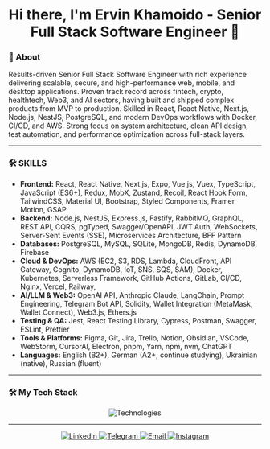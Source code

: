 <h1 align="center">Hi there, I'm Ervin Khamoido - Senior Full Stack Software Engineer 👋</h1>

### 🚀 About

Results-driven Senior Full Stack Software Engineer with rich experience delivering scalable, secure, and
high-performance web, mobile, and desktop applications. Proven track record across fintech, crypto,
healthtech, Web3, and AI sectors, having built and shipped complex products from MVP to production.
Skilled in React, React Native, Next.js, Node.js, NestJS, PostgreSQL, and modern DevOps workflows with
Docker, CI/CD, and AWS. Strong focus on system architecture, clean API design, test automation, and
performance optimization across full-stack layers.

---

### 🛠️ SKILLS

- **Frontend:** React, React Native, Next.js, Expo, Vue.js, Vuex, TypeScript, JavaScript (ES6+), Redux, MobX, Zustand, Recoil, React Hook Form, TailwindCSS, Material UI, Bootstrap, Styled Components, Framer Motion, GSAP
- **Backend:** Node.js, NestJS, Express.js, Fastify, RabbitMQ, GraphQL, REST API, CQRS, pgTyped, Swagger/OpenAPI, JWT Auth, WebSockets, Server-Sent Events (SSE), Microservices Architecture, BFF Pattern
- **Databases:** PostgreSQL, MySQL, SQLite, MongoDB, Redis, DynamoDB, Firebase
- **Cloud & DevOps:** AWS  (EC2, S3, RDS, Lambda, CloudFront, API Gateway, Cognito, DynamoDB, IoT, SNS, SQS, SAM), Docker, Kubernetes, Serverless Framework, GitHub Actions, GitLab, CI/CD, Nginx, Vercel, Railway,
- **AI/LLM & Web3:** OpenAI API, Anthropic Claude, LangChain, Prompt Engineering, Telegram Bot API, Solidity, Wallet Integration (MetaMask, Wallet Connect), Web3.js, Ethers.js
- **Testing & QA:** Jest, React Testing Library, Cypress, Postman, Swagger, ESLint, Prettier
- **Tools & Platforms:** Figma, Git, Jira, Trello, Notion, Obsidian, VSCode, WebStorm, CursorAI, Electron, pnpm, Yarn, npm, nvm, ChatGPT
- **Languages:** English (B2+), German (A2+, continue studying), Ukrainian (native), Russian (fluent)

---

### 🛠️ My Tech Stack

<p align="center">
  <img src="https://skillicons.dev/icons?i=html,css,js,ts,react,nextjs,nestjs,nodejs,express,postgres,mongodb,jest,firebase,docker,kubernetes,aws,vue,redux,tailwindcss,redis,rabbitmq,mysql,sqlite,dynamodb,cypress,postman,figma,git,notion,obsidian,vscode,webstorm,electron,npm,yarn" alt="Technologies" />
</p>

---

<p align="center">
  <a href="https://www.linkedin.com/in/ervin-khamoido">
    <img src="https://img.shields.io/badge/LinkedIn-0077B5?style=for-the-badge&logo=linkedin&logoColor=white" alt="LinkedIn" />
  </a>
  <a href="https://t.me/ervin_khamoido">
    <img src="https://img.shields.io/badge/Telegram-2CA5E0?style=for-the-badge&logo=telegram&logoColor=white" alt="Telegram" />
  </a>
  <a href="mailto:ervin.khamoido@gmail.com">
    <img src="https://img.shields.io/badge/Email-D14836?style=for-the-badge&logo=gmail&logoColor=white" alt="Email" />
  </a>
  <a href="https://www.instagram.com/ervin_khamoido">
    <img src="https://img.shields.io/badge/Instagram-E4405F?style=for-the-badge&logo=instagram&logoColor=white" alt="Instagram" />
  </a>
</p>
